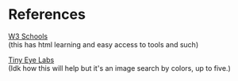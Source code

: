 # References

[W3 Schools](http://www.w3schools.com/)  
(this has html learning and easy access to tools and such)

[Tiny Eye Labs](http://labs.tineye.com/multicolr/#_)  
(Idk how this will help but it's an image search by colors, up to five.)
